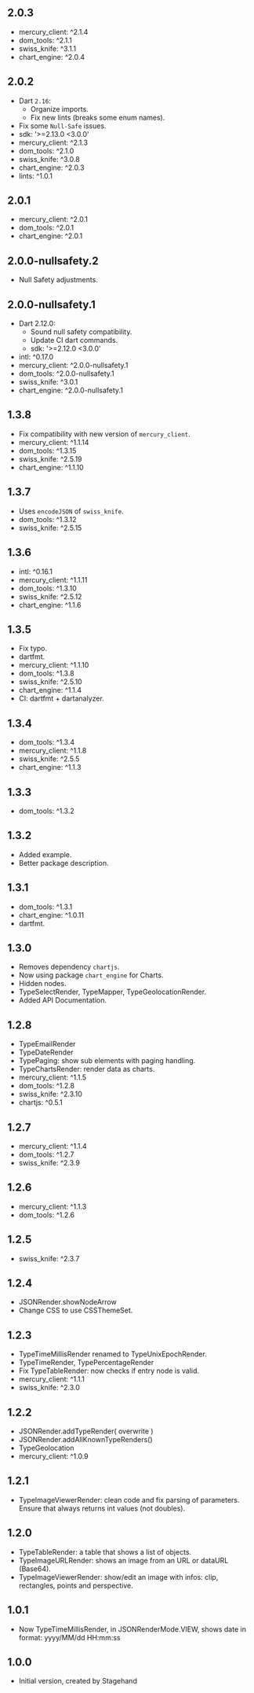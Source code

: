 ## 2.0.3

- mercury_client: ^2.1.4
- dom_tools: ^2.1.1
- swiss_knife: ^3.1.1
- chart_engine: ^2.0.4

## 2.0.2

- Dart `2.16`:
  - Organize imports.
  - Fix new lints (breaks some enum names).
- Fix some `Null-Safe` issues.
- sdk: '>=2.13.0 <3.0.0'
- mercury_client: ^2.1.3
- dom_tools: ^2.1.0
- swiss_knife: ^3.0.8
- chart_engine: ^2.0.3
- lints: ^1.0.1

## 2.0.1

- mercury_client: ^2.0.1
- dom_tools: ^2.0.1
- chart_engine: ^2.0.1

## 2.0.0-nullsafety.2

- Null Safety adjustments.

## 2.0.0-nullsafety.1

- Dart 2.12.0:
    - Sound null safety compatibility.
    - Update CI dart commands.
    - sdk: '>=2.12.0 <3.0.0'
- intl: ^0.17.0
- mercury_client: ^2.0.0-nullsafety.1
- dom_tools: ^2.0.0-nullsafety.1
- swiss_knife: ^3.0.1
- chart_engine: ^2.0.0-nullsafety.1

## 1.3.8

- Fix compatibility with new version of `mercury_client`.
- mercury_client: ^1.1.14
- dom_tools: ^1.3.15
- swiss_knife: ^2.5.19
- chart_engine: ^1.1.10

## 1.3.7

- Uses `encodeJSON` of `swiss_knife`.
- dom_tools: ^1.3.12
- swiss_knife: ^2.5.15

## 1.3.6

- intl: ^0.16.1
- mercury_client: ^1.1.11
- dom_tools: ^1.3.10
- swiss_knife: ^2.5.12
- chart_engine: ^1.1.6

## 1.3.5

- Fix typo.
- dartfmt.
- mercury_client: ^1.1.10
- dom_tools: ^1.3.8
- swiss_knife: ^2.5.10
- chart_engine: ^1.1.4
- CI: dartfmt + dartanalyzer.

## 1.3.4

- dom_tools: ^1.3.4
- mercury_client: ^1.1.8
- swiss_knife: ^2.5.5
- chart_engine: ^1.1.3

## 1.3.3

- dom_tools: ^1.3.2

## 1.3.2

- Added example.
- Better package description.

## 1.3.1

- dom_tools: ^1.3.1
- chart_engine: ^1.0.11
- dartfmt.

## 1.3.0

- Removes dependency `chartjs`.
- Now using package `chart_engine` for Charts.
- Hidden nodes.
- TypeSelectRender, TypeMapper, TypeGeolocationRender.
- Added API Documentation.

## 1.2.8

- TypeEmailRender
- TypeDateRender
- TypePaging: show sub elements with paging handling.
- TypeChartsRender: render data as charts.
- mercury_client: ^1.1.5
- dom_tools: ^1.2.8
- swiss_knife: ^2.3.10
- chartjs: ^0.5.1

## 1.2.7

- mercury_client: ^1.1.4
- dom_tools: ^1.2.7
- swiss_knife: ^2.3.9

## 1.2.6

- mercury_client: ^1.1.3
- dom_tools: ^1.2.6

## 1.2.5

- swiss_knife: ^2.3.7

## 1.2.4

- JSONRender.showNodeArrow
- Change CSS to use CSSThemeSet.

## 1.2.3

- TypeTimeMillisRender renamed to TypeUnixEpochRender.
- TypeTimeRender, TypePercentageRender
- Fix TypeTableRender: now checks if entry node is valid.
- mercury_client: ^1.1.1
- swiss_knife: ^2.3.0

## 1.2.2

- JSONRender.addTypeRender( overwrite )
- JSONRender.addAllKnownTypeRenders()
- TypeGeolocation
- mercury_client: ^1.0.9

## 1.2.1

- TypeImageViewerRender: clean code and fix parsing of parameters. Ensure that always returns int values (not doubles).

## 1.2.0

- TypeTableRender: a table that shows a list of objects.
- TypeImageURLRender: shows an image from an URL or dataURL (Base64).
- TypeImageViewerRender: show/edit an image with infos: clip, rectangles, points and perspective.

## 1.0.1

- Now TypeTimeMillisRender, in JSONRenderMode.VIEW, shows date in format: yyyy/MM/dd HH:mm:ss

## 1.0.0

- Initial version, created by Stagehand
